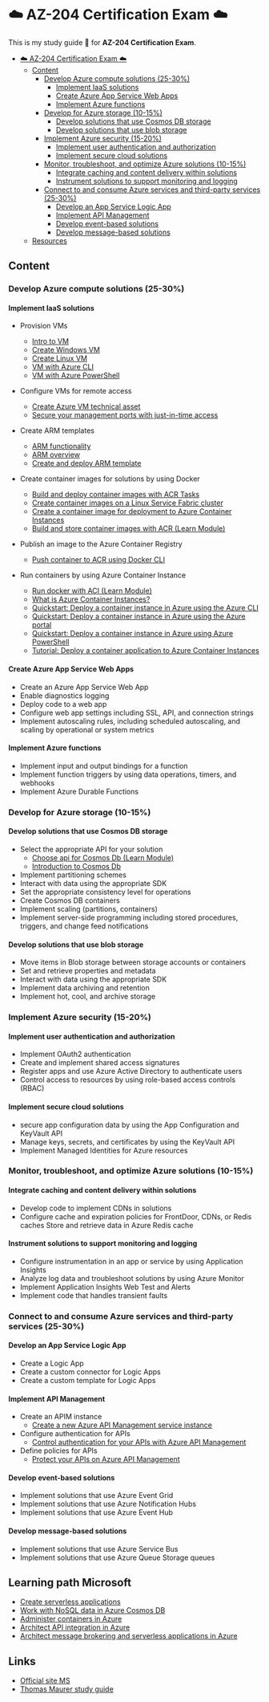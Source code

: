 # :cloud: AZ-204 Certification Exam :cloud:

This is my study guide :pencil: for **AZ-204 Certification Exam**.

- [:cloud: AZ-204 Certification Exam :cloud:](#️-az-204-certification-exam-️)
  - [Content](#content)
    - [Develop Azure compute solutions (25-30%)](#develop-azure-compute-solutions-25-30)
      - [Implement IaaS solutions](#implement-iaas-solutions)
      - [Create Azure App Service Web Apps](#create-azure-app-service-web-apps)
      - [Implement Azure functions](#implement-azure-functions)
    - [Develop for Azure storage (10-15%)](#develop-for-azure-storage-10-15)
      - [Develop solutions that use Cosmos DB storage](#develop-solutions-that-use-cosmos-db-storage)
      - [Develop solutions that use blob storage](#develop-solutions-that-use-blob-storage)
    - [Implement Azure security (15-20%)](#implement-azure-security-15-20)
      - [Implement user authentication and authorization](#implement-user-authentication-and-authorization)
      - [Implement secure cloud solutions](#implement-secure-cloud-solutions)
    - [Monitor, troubleshoot, and optimize Azure solutions (10-15%)](#monitor-troubleshoot-and-optimize-azure-solutions-10-15)
      - [Integrate caching and content delivery within solutions](#integrate-caching-and-content-delivery-within-solutions)
      - [Instrument solutions to support monitoring and logging](#instrument-solutions-to-support-monitoring-and-logging)
    - [Connect to and consume Azure services and third-party services (25-30%)](#connect-to-and-consume-azure-services-and-third-party-services-25-30)
      - [Develop an App Service Logic App](#develop-an-app-service-logic-app)
      - [Implement API Management](#implement-api-management)
      - [Develop event-based solutions](#develop-event-based-solutions)
      - [Develop message-based solutions](#develop-message-based-solutions)
  - [Resources](#resources)

## Content

### Develop Azure compute solutions (25-30%)

#### Implement IaaS solutions

- Provision VMs
  - [Intro to VM](https://docs.microsoft.com/es-es/learn/modules/intro-to-azure-virtual-machines/)
  - [Create Windows VM](https://docs.microsoft.com/es-es/learn/modules/create-windows-virtual-machine-in-azure/)
  - [Create Linux VM](https://docs.microsoft.com/es-es/learn/modules/create-linux-virtual-machine-in-azure/)
  - [VM with Azure CLI](https://docs.microsoft.com/es-es/learn/modules/manage-virtual-machines-with-azure-cli/)
  - [VM with Azure PowerShell](https://docs.microsoft.com/en-us/azure/virtual-machines/windows/tutorial-manage-vm)

- Configure VMs for remote access
  - [Create Azure VM technical asset](https://docs.microsoft.com/en-us/azure/marketplace/partner-center-portal/create-azure-vm-technical-asset)
  - [Secure your management ports with just-in-time access](https://docs.microsoft.com/en-us/azure/security-center/security-center-just-in-time)
- Create ARM templates
  - [ARM functionality](https://docs.microsoft.com/en-us/azure/architecture/building-blocks/extending-templates/)
  - [ARM overview](https://docs.microsoft.com/en-us/azure/azure-resource-manager/templates/overview)
  - [Create and deploy ARM template](https://docs.microsoft.com/en-us/azure/azure-resource-manager/templates/template-tutorial-create-first-template?tabs=azure-powershell)

- Create container images for solutions by using Docker
  - [Build and deploy container images with ACR Tasks](https://docs.microsoft.com/en-us/azure/container-registry/container-registry-tutorial-quick-task)
  - [Create container images on a Linux Service Fabric cluster](https://docs.microsoft.com/en-us/azure/service-fabric/service-fabric-tutorial-create-container-images)
  - [Create a container image for deployment to Azure Container Instances](https://docs.microsoft.com/en-us/azure/service-fabric/service-fabric-tutorial-create-container-images)
  - [Build and store container images with ACR (Learn Module)](https://docs.microsoft.com/en-us/learn/modules/build-and-store-container-images/)

- Publish an image to the Azure Container Registry
  - [Push container to ACR using Docker CLI](https://docs.microsoft.com/en-us/azure/container-registry/container-registry-get-started-docker-cli)

- Run containers by using Azure Container Instance
  - [Run docker with ACI (Learn Module)](https://docs.microsoft.com/en-us/learn/modules/run-docker-with-azure-container-instances/)
  - [What is Azure Container Instances?](https://docs.microsoft.com/en-us/azure/container-instances/container-instances-overview)
  - [Quickstart: Deploy a container instance in Azure using the Azure CLI](https://docs.microsoft.com/en-us/azure/container-instances/container-instances-quickstart)
  - [Quickstart: Deploy a container instance in Azure using the Azure portal](https://docs.microsoft.com/en-us/azure/container-instances/container-instances-quickstart-portal)
  - [Quickstart: Deploy a container instance in Azure using Azure PowerShell](https://docs.microsoft.com/en-us/azure/container-instances/container-instances-quickstart-powershell)
  - [Tutorial: Deploy a container application to Azure Container Instances](https://docs.microsoft.com/en-us/azure/container-instances/container-instances-tutorial-deploy-app)

#### Create Azure App Service Web Apps

- Create an Azure App Service Web App
- Enable diagnostics logging
- Deploy code to a web app
- Configure web app settings including SSL, API, and connection strings
- Implement autoscaling rules, including scheduled autoscaling, and scaling by operational or system metrics

#### Implement Azure functions

- Implement input and output bindings for a function
- Implement function triggers by using data operations, timers, and webhooks
- Implement Azure Durable Functions

### Develop for Azure storage (10-15%)

#### Develop solutions that use Cosmos DB storage

- Select the appropriate API for your solution
    - [Choose api for Cosmos Db (Learn Module)](https://docs.microsoft.com/en-us/learn/modules/choose-api-for-cosmos-db/)
    - [Introduction to Cosmos Db](https://docs.microsoft.com/en-us/azure/cosmos-db/introduction)
- Implement partitioning schemes
- Interact with data using the appropriate SDK
- Set the appropriate consistency level for operations
- Create Cosmos DB containers 
- Implement scaling (partitions, containers)
- Implement server-side programming including stored procedures, triggers, and change feed notifications

#### Develop solutions that use blob storage

- Move items in Blob storage between storage accounts or containers
- Set and retrieve properties and metadata
- Interact with data using the appropriate SDK
- Implement data archiving and retention
- Implement hot, cool, and archive storage

### Implement Azure security (15-20%)

#### Implement user authentication and authorization

- Implement OAuth2 authentication
- Create and implement shared access signatures
- Register apps and use Azure Active Directory to authenticate users
- Control access to resources by using role-based access controls (RBAC)

#### Implement secure cloud solutions

- secure app configuration data by using the App Configuration and KeyVault API
- Manage keys, secrets, and certificates by using the KeyVault API
- Implement Managed Identities for Azure resources

### Monitor, troubleshoot, and optimize Azure solutions (10-15%)

#### Integrate caching and content delivery within solutions

- Develop code to implement CDNs in solutions
- Configure cache and expiration policies for FrontDoor, CDNs, or Redis caches Store and retrieve data in Azure Redis cache

#### Instrument solutions to support monitoring and logging

- Configure instrumentation in an app or service by using Application Insights
- Analyze log data and troubleshoot solutions by using Azure Monitor
- Implement Application Insights Web Test and Alerts
- Implement code that handles transient faults

### Connect to and consume Azure services and third-party services (25-30%)

#### Develop an App Service Logic App

- Create a Logic App
- Create a custom connector for Logic Apps
- Create a custom template for Logic Apps

#### Implement API Management

- Create an APIM instance
    - [Create a new Azure API Management service instance](https://docs.microsoft.com/en-us/azure/api-management/get-started-create-service-instance)
- Configure authentication for APIs
    - [Control authentication for your APIs with Azure API Management](https://docs.microsoft.com/en-us/learn/modules/control-authentication-with-apim/)
- Define policies for APIs
    - [Protect your APIs on Azure API Management](https://docs.microsoft.com/en-us/learn/modules/protect-apis-on-api-management/)

#### Develop event-based solutions

- Implement solutions that use Azure Event Grid
- Implement solutions that use Azure Notification Hubs
- Implement solutions that use Azure Event Hub

#### Develop message-based solutions

- Implement solutions that use Azure Service Bus
- Implement solutions that use Azure Queue Storage queues

## Learning path Microsoft

- [Create serverless applications](https://docs.microsoft.com/en-us/learn/paths/create-serverless-applications/)
- [Work with NoSQL data in Azure Cosmos DB](https://docs.microsoft.com/en-us/learn/paths/work-with-nosql-data-in-azure-cosmos-db/)
- [Administer containers in Azure](https://docs.microsoft.com/en-us/learn/paths/administer-containers-in-azure/)
- [Architect API integration in Azure](https://docs.microsoft.com/en-us/learn/paths/architect-api-integration/)
- [Architect message brokering and serverless applications in Azure](https://docs.microsoft.com/en-us/learn/paths/architect-messaging-serverless/)

## Links

- [Official site MS](https://docs.microsoft.com/en-us/learn/certifications/exams/az-204)
- [Thomas Maurer study guide](https://www.thomasmaurer.ch/2020/03/az-204-study-guide-developing-solutions-for-microsoft-azure/)
